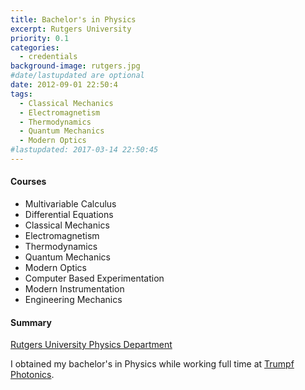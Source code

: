 ```yaml
---
title: Bachelor's in Physics
excerpt: Rutgers University
priority: 0.1
categories:
  - credentials
background-image: rutgers.jpg
#date/lastupdated are optional
date: 2012-09-01 22:50:4
tags:
  - Classical Mechanics
  - Electromagnetism
  - Thermodynamics
  - Quantum Mechanics
  - Modern Optics
#lastupdated: 2017-03-14 22:50:45
---
```


<h4>Courses</h4>
<ul class="techlist">
<li><span class="tech">Multivariable Calculus</span></li>
<li><span class="tech">Differential Equations</span></li>
<li><span class="tech">Classical Mechanics</span></li>
<li><span class="tech">Electromagnetism</span></li>
<li><span class="tech">Thermodynamics</span></li>
<li><span class="tech">Quantum Mechanics</span></li>
<li><span class="tech">Modern Optics</span></li>
<li><span class="tech">Computer Based Experimentation</span></li>
<li><span class="tech">Modern Instrumentation</span></li>
<li><span class="tech">Engineering Mechanics</span></li>
</ul>

<h4>Summary</h4>
<a href = "https://www.physics.rutgers.edu/" target="_blank">
Rutgers University Physics Department</a>

I obtained my bachelor's in Physics while working full time at <a href = "https://chris-shum.github.io/work/trumpf-photonics.html">Trumpf Photonics</a>.
